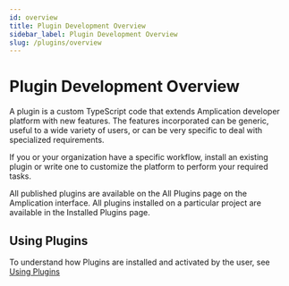 ```yaml
---
id: overview
title: Plugin Development Overview
sidebar_label: Plugin Development Overview 
slug: /plugins/overview
---
```



# Plugin Development Overview 

A plugin is a custom TypeScript code that extends Amplication developer platform with new features. The features incorporated can be generic, useful to a wide variety of users, or can be very specific to deal with specialized requirements. 

If you or your organization have a specific workflow, install an existing plugin or write one to customize the platform to perform your required tasks.

All published plugins are available on the All Plugins page on the Amplication interface. All plugins installed on a particular project are available in the Installed Plugins page.


## Using Plugins

To understand how Plugins are installed and activated by the user, see [Using Plugins](https://docs.amplication.com/docs/getting-started/getting-started/plugins/)


